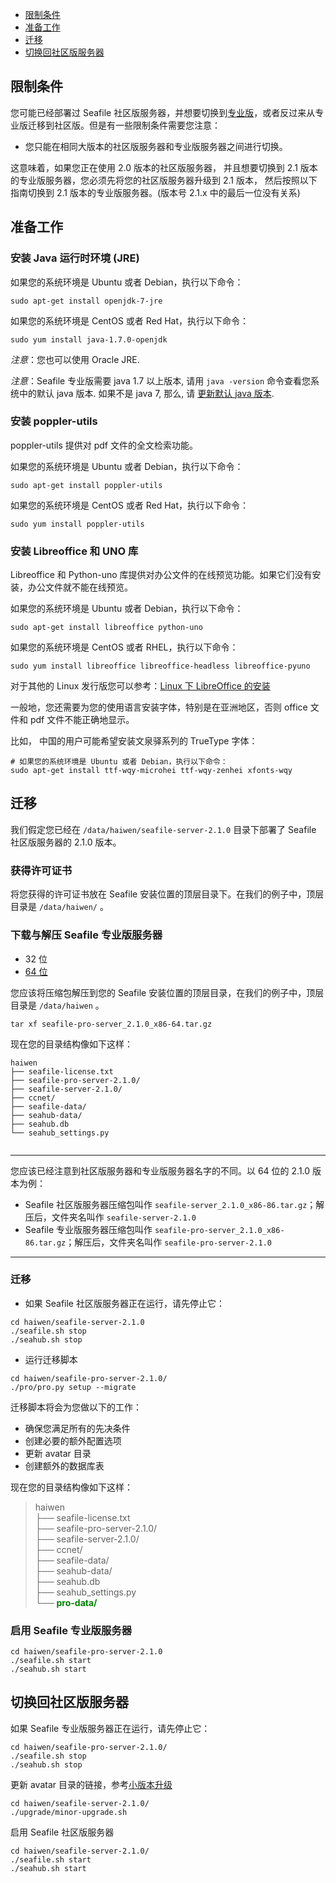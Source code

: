 - [限制条件](#wiki-restriction)
- [准备工作](#wiki-preparation)
- [迁移](#wiki-do-migration)
- [切换回社区版服务器](#wiki-switch-back)

## <a id="wiki-restriction"></a>限制条件 ##

您可能已经部署过 Seafile 社区版服务器，并想要切换到[专业版](http://seafile.com/product/private_server/)，或者反过来从专业版迁移到社区版。但是有一些限制条件需要您注意：

- 您只能在相同大版本的社区版服务器和专业版服务器之间进行切换。

这意味着，如果您正在使用 2.0 版本的社区版服务器， 并且想要切换到 2.1 版本的专业版服务器，您必须先将您的社区版服务器升级到 2.1 版本， 然后按照以下指南切换到 2.1 版本的专业版服务器。(版本号 2.1.x 中的最后一位没有关系)

## <a id="wiki-preparation"></a>准备工作 ##

### 安装 Java 运行时环境 (JRE) ###

如果您的系统环境是 Ubuntu 或者 Debian，执行以下命令：
```
sudo apt-get install openjdk-7-jre
```

如果您的系统环境是 CentOS 或者 Red Hat，执行以下命令：
```
sudo yum install java-1.7.0-openjdk
```

*注意*：您也可以使用 Oracle JRE.

*注意*：Seafile 专业版需要 java 1.7 以上版本, 请用 `java -version` 命令查看您系统中的默认 java 版本. 如果不是 java 7, 那么, 请 [更新默认 java 版本](./change_default_java.md).

### 安装 poppler-utils ###

poppler-utils 提供对 pdf 文件的全文检索功能。

如果您的系统环境是 Ubuntu 或者 Debian，执行以下命令：
```
sudo apt-get install poppler-utils
```

如果您的系统环境是 CentOS 或者 Red Hat，执行以下命令：
```
sudo yum install poppler-utils
```


### 安装 Libreoffice 和 UNO 库 ###

Libreoffice 和 Python-uno 库提供对办公文件的在线预览功能。如果它们没有安装，办公文件就不能在线预览。

如果您的系统环境是 Ubuntu 或者 Debian，执行以下命令：
```
sudo apt-get install libreoffice python-uno
```

如果您的系统环境是 CentOS 或者 RHEL，执行以下命令：
```
sudo yum install libreoffice libreoffice-headless libreoffice-pyuno
```

对于其他的 Linux 发行版您可以参考：[Linux 下 LibreOffice 的安装](http://www.libreoffice.org/get-help/installation/linux/)

一般地，您还需要为您的使用语言安装字体，特别是在亚洲地区，否则 office 文件和 pdf 文件不能正确地显示。 

比如， 中国的用户可能希望安装文泉驿系列的 TrueType 字体：

```
# 如果您的系统环境是 Ubuntu 或者 Debian，执行以下命令：
sudo apt-get install ttf-wqy-microhei ttf-wqy-zenhei xfonts-wqy
```

## <a id="wiki-do-migration"></a>迁移 ##

我们假定您已经在 `/data/haiwen/seafile-server-2.1.0` 目录下部署了 Seafile 社区版服务器的 2.1.0 版本。 


### 获得许可证书 ###


将您获得的许可证书放在 Seafile 安装位置的顶层目录下。在我们的例子中，顶层目录是 `/data/haiwen/` 。


### <a id="wiki-download-and-uncompress"></a>下载与解压 Seafile 专业版服务器 ###

- 32 位
- [64 位](https://cloud.seafile.com/repo/4cbf838a-bbb7-4106-a6b5-27f6d382dc90/)


您应该将压缩包解压到您的 Seafile 安装位置的顶层目录，在我们的例子中，顶层目录是 `/data/haiwen` 。

```
tar xf seafile-pro-server_2.1.0_x86-64.tar.gz
```

现在您的目录结构像如下这样：

```
haiwen
├── seafile-license.txt
├── seafile-pro-server-2.1.0/
├── seafile-server-2.1.0/
├── ccnet/
├── seafile-data/
├── seahub-data/
├── seahub.db
└── seahub_settings.py


```

-----------

您应该已经注意到社区版服务器和专业版服务器名字的不同。以 64 位的 2.1.0 版本为例：

- Seafile 社区版服务器压缩包叫作 `seafile-server_2.1.0_x86-86.tar.gz`；解压后，文件夹名叫作  `seafile-server-2.1.0`
- Seafile 专业版服务器压缩包叫作 `seafile-pro-server_2.1.0_x86-86.tar.gz`；解压后，文件夹名叫作 `seafile-pro-server-2.1.0`
    
-----------


### 迁移 ###

- 如果 Seafile 社区版服务器正在运行，请先停止它：
```
cd haiwen/seafile-server-2.1.0
./seafile.sh stop
./seahub.sh stop
```
- 运行迁移脚本 
```
cd haiwen/seafile-pro-server-2.1.0/
./pro/pro.py setup --migrate
```

迁移脚本将会为您做以下的工作：

- 确保您满足所有的先决条件
- 创建必要的额外配置选项
- 更新 avatar 目录
- 创建额外的数据库表  


现在您的目录结构像如下这样：

<blockquote>
haiwen<br/>
├── seafile-license.txt<br/>
├── seafile-pro-server-2.1.0/<br/>
├── seafile-server-2.1.0/<br/>
├── ccnet/<br/>
├── seafile-data/<br/>
├── seahub-data/<br/>
├── seahub.db<br/>
├── seahub_settings.py<br/>
└── <span style="color:green;font-weight:bold;">pro-data/</span><br/>
</blockquote>

### 启用 Seafile 专业版服务器 ###

```
cd haiwen/seafile-pro-server-2.1.0
./seafile.sh start
./seahub.sh start
```


## <a id="wiki-switch-back"></a>切换回社区版服务器 ##

如果 Seafile 专业版服务器正在运行，请先停止它：

```
cd haiwen/seafile-pro-server-2.1.0/
./seafile.sh stop
./seahub.sh stop
```

更新 avatar 目录的链接，参考[小版本升级](https://github.com/haiwen/seafile/wiki/Upgrading-Seafile-Server#minor-upgrade-like-from-150-to-151)

```
cd haiwen/seafile-server-2.1.0/
./upgrade/minor-upgrade.sh
```

启用 Seafile 社区版服务器

```
cd haiwen/seafile-server-2.1.0/
./seafile.sh start
./seahub.sh start
```
